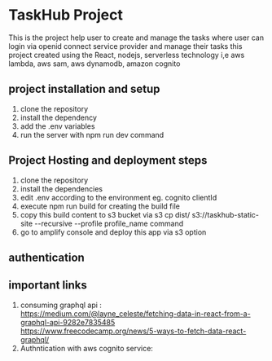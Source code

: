 # TaskHub Project

This is the project help user to create and manage the tasks where user can login via openid connect service provider and manage their tasks
this project created using the React, nodejs, serverless technology i,e aws lambda, aws sam, aws dynamodb, amazon cognito

## project installation and setup

1. clone the repository
2. install the dependency
3. add the .env variables
4. run the server with npm run dev command

## Project Hosting and deployment steps

1. clone the repository
2. install the dependencies
3. edit .env according to the environment eg. cognito clientId
4. execute npm run build for creating the build file
5. copy this build content to s3 bucket via s3 cp dist/ s3://taskhub-static-site --recursive --profile profile_name command
6. go to amplify console and deploy this app via s3 option

## authentication

## important links

1. consuming graphql api :</br>
   https://medium.com/@layne_celeste/fetching-data-in-react-from-a-graphql-api-9282e7835485</br>
   https://www.freecodecamp.org/news/5-ways-to-fetch-data-react-graphql/
2. Authntication with aws cognito service:</br>
